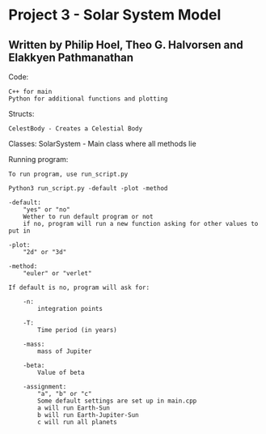 # Project 3 - Solar System Model

## Written by Philip Hoel, Theo G. Halvorsen and Elakkyen Pathmanathan

Code:

    C++ for main
    Python for additional functions and plotting

Structs:

    CelestBody - Creates a Celestial Body

Classes:
    SolarSystem - Main class where all methods lie

Running program:

    To run program, use run_script.py
    
    Python3 run_script.py -default -plot -method

    -default:
        "yes" or "no"
        Wether to run default program or not
        if no, program will run a new function asking for other values to put in

    -plot:
        "2d" or "3d"

    -method:
        "euler" or "verlet"

    If default is no, program will ask for:

        -n:
            integration points

        -T:
            Time period (in years)

        -mass:
            mass of Jupiter
        
        -beta:
            Value of beta

        -assignment:
            "a", "b" or "c"
            Some default settings are set up in main.cpp
            a will run Earth-Sun
            b will run Earth-Jupiter-Sun
            c will run all planets
        
